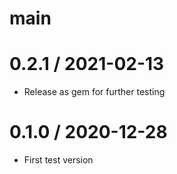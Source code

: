 # main

# 0.2.1 / 2021-02-13

* Release as gem for further testing

# 0.1.0 / 2020-12-28

* First test version
